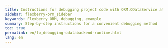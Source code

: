 ```yaml
---
title: Instructions for debugging project code with ORM.ODataService at runtime
sidebar: flexberry-orm_sidebar
keywords: Flexberry ORM, debugging, example
summary: Step-by-step instructions for a convenient debugging method
toc: true
permalink: en/fo_debugging-odatabackend-runtime.html
lang: en
---
```


